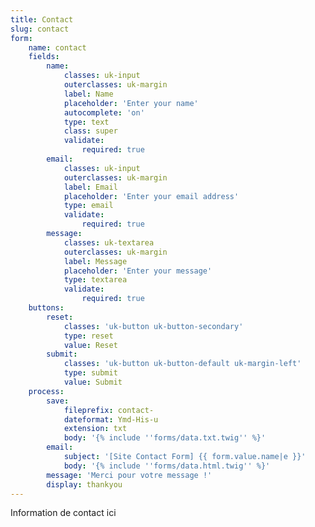```yaml
---
title: Contact
slug: contact
form:
    name: contact
    fields:
        name:
            classes: uk-input
            outerclasses: uk-margin
            label: Name
            placeholder: 'Enter your name'
            autocomplete: 'on'
            type: text
            class: super
            validate:
                required: true
        email:
            classes: uk-input
            outerclasses: uk-margin
            label: Email
            placeholder: 'Enter your email address'
            type: email
            validate:
                required: true
        message:
            classes: uk-textarea
            outerclasses: uk-margin
            label: Message
            placeholder: 'Enter your message'
            type: textarea
            validate:
                required: true
    buttons:
        reset:
            classes: 'uk-button uk-button-secondary'
            type: reset
            value: Reset
        submit:
            classes: 'uk-button uk-button-default uk-margin-left'
            type: submit
            value: Submit
    process:
        save:
            fileprefix: contact-
            dateformat: Ymd-His-u
            extension: txt
            body: '{% include ''forms/data.txt.twig'' %}'
        email:
            subject: '[Site Contact Form] {{ form.value.name|e }}'
            body: '{% include ''forms/data.html.twig'' %}'
        message: 'Merci pour votre message !'
        display: thankyou
---
```


Information de contact ici
